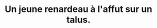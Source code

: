 ---
layout: photo
title: Un jeune renardeau à l'affut sur un talus.
desc: An Aer・Pris sur le vif
category: pris-sur-le-vif
image: 3
tags:
- front
metadata:
- Boitier: Canon 650D
- Focale: F/5.6
- Temps d'exposition: 1/320
- Iso: 320
- Objectif: 55-250mm
- Heure: 18:00
- Lieu: Ploërdut, Morbihan
---